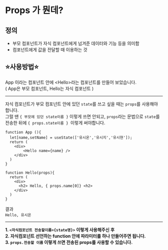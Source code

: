 # Props 가 뭔데? 

## 정의
- 부모 컴포넌트가 자식 컴포넌트에게 넘겨준 데이터와 기능 등을 의미함
- 컴포넌트에게 값을 전달할 때 이용하는 것

## ⭐사용방법⭐
App 이라는 컴포넌트 안에 \<Hello>라는 컴포넌트를 만들어 보았습니다.    
( App은 부모 컴포넌트, Hello는 자식 컴포넌트 )  

---

자식 컴포넌트가 부모 컴포넌트 안에 있던 `state`를 쓰고 싶을 때는 `props`를 사용해야 합니다.  
그럴 땐 `{ 부모에 있던 state이름 }` 이렇게 쓰면 안되고, 
 `props`라는 문법으로 `state`를 전송한 뒤에 `{ props.state이름 } `이렇게 써야합니다.



``` JSX
function App (){
  let[name,setName] = useState(['유시온','유시지','유시현']);
  return (
    <div>
        <Hello name={name} />
    </div>
  )
}

function Hello(props){
  return (
    <div>
      <h2> Hello, { props.name[0]} <h2>
    </div>
  )
}
```
결과  
`Hello, 유시온`  

---

**1. `<자식컴포넌트 전송할이름={state명}>` 이렇게 사용해주신 후**  
**2. 자식컴포넌트 선언하는 function 안에 파라미터를 하나 만들어주면 됩니다.**  
**3. `props.전송할 이름` 이렇게 쓰면 전송된 props를 사용할 수 있습니다.**

